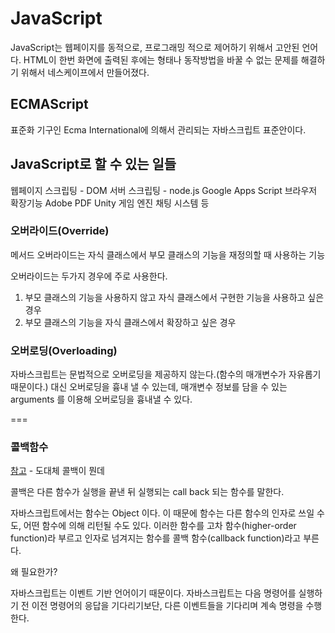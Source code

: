 JavaScript
===

JavaScript는 웹페이지를 동적으로, 프로그래밍 적으로 제어하기 위해서 고안된 언어다.
HTML이 한번 화면에 출력된 후에는 형태나 동작방법을 바꿀 수 없는 문제를 해결하기 위해서 네스케이프에서 만들어졌다.

## ECMAScript
표준화 기구인 Ecma International에 의해서 관리되는 자바스크립트 표준안이다.

## JavaScript로 할 수 있는 일들
웹페이지 스크립팅 - DOM
서버 스크립팅 - node.js
Google Apps Script
브라우저 확장기능
Adobe PDF
Unity 게임 엔진
채팅 시스템
등


### 오버라이드(Override)

메서드 오버라이드는 자식 클래스에서 부모 클래스의 기능을 재정의할 때 사용하는 기능

오버라이드는 두가지 경우에 주로 사용한다.

1. 부모 클래스의 기능을 사용하지 않고 자식 클래스에서 구현한 기능을 사용하고 싶은 경우
2. 부모 클래스의 기능을 자식 클래스에서 확장하고 싶은 경우

### 오버로딩(Overloading)

자바스크립트는 문법적으로 오버로딩을 제공하지 않는다.(함수의 매개변수가 자유롭기 때문이다.) 대신 오버로딩을 흉내 낼 수 있는데, 매개변수 정보를 담을 수 있는 arguments 를 이용해 오버로딩을 흉내낼 수 있다.

===

### 콜백함수

[참고](https://medium.com/@oasis9217/%EB%B2%88%EC%97%AD-javascript-%EB%8F%84%EB%8C%80%EC%B2%B4-%EC%BD%9C%EB%B0%B1%EC%9D%B4-%EB%AD%94%EB%8D%B0-65bb82556c56) - 도대체 콜백이 뭔데

콜백은 다른 함수가 실행을 끝낸 뒤 실행되는 call back 되는 함수를 말한다.

자바스크립트에서는 함수는 Object 이다. 이 때문에 함수는 다른 함수의 인자로 쓰일 수도, 어떤 함수에 의해 리턴될 수도 있다. 이러한 함수를 고차 함수(higher-order function)라 부르고 인자로 넘겨지는 함수를 콜백 함수(callback function)라고 부른다.

왜 필요한가?

자바스크립트는 이벤트 기반 언어이기 때문이다. 자바스크립트는 다음 명령어를 실행하기 전 이전 명령어의 응답을 기다리기보단, 다른 이벤트들을 기다리며 계속 명령을 수행한다.